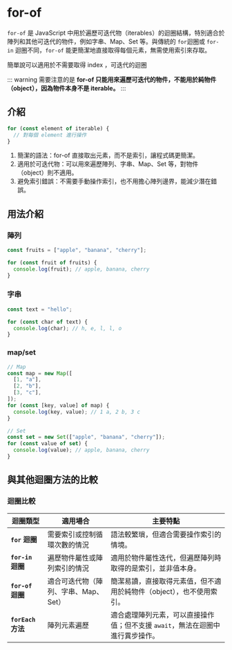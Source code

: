 # for-of

`for-of` 是 JavaScript 中用於遍歷可迭代物（iterables）的迴圈結構，特別適合於陣列和其他可迭代的物件，例如字串、Map、Set 等。與傳統的 `for`迴圈或 `for-in` 迴圈不同，`for-of` 能更簡潔地直接取得每個元素，無需使用索引來存取。

簡單說可以適用於不需要取得 index ，可迭代的迴圈

::: warning
需要注意的是 **for-of 只能用來遍歷可迭代的物件，不能用於純物件（object），因為物件本身不是 iterable。**
:::

## 介紹

```js
for (const element of iterable) {
  // 對每個 element 進行操作
}
```

1. 簡潔的語法：for-of 直接取出元素，而不是索引，讓程式碼更簡潔。
2. 適用於可迭代物：可以用來遍歷陣列、字串、Map、Set 等，對物件（object）則不適用。
3. 避免索引錯誤：不需要手動操作索引，也不用擔心陣列邊界，能減少潛在錯誤。

## 用法介紹

### 陣列

```js
const fruits = ["apple", "banana", "cherry"];

for (const fruit of fruits) {
  console.log(fruit); // apple, banana, cherry
}
```

### 字串

```js
const text = "hello";

for (const char of text) {
  console.log(char); // h, e, l, l, o
}
```

### map/set

```js
// Map
const map = new Map([
  [1, "a"],
  [2, "b"],
  [3, "c"],
]);
for (const [key, value] of map) {
  console.log(key, value); // 1 a, 2 b, 3 c
}

// Set
const set = new Set(["apple", "banana", "cherry"]);
for (const value of set) {
  console.log(value); // apple, banana, cherry
}
```

## 與其他迴圈方法的比較

### 迴圈比較

| 迴圈類型           | 適用場合                             | 主要特點                                                                       |
| ------------------ | ------------------------------------ | ------------------------------------------------------------------------------ |
| **`for` 迴圈**     | 需要索引或控制循環次數的情況         | 語法較繁瑣，但適合需要操作索引的情境。                                         |
| **`for-in` 迴圈**  | 遍歷物件屬性或陣列索引的情況         | 適用於物件屬性迭代，但遍歷陣列時取得的是索引，並非值本身。                     |
| **`for-of` 迴圈**  | 適合可迭代物（陣列、字串、Map、Set） | 簡潔易讀，直接取得元素值，但不適用於純物件（object），也不使用索引。           |
| **`forEach` 方法** | 陣列元素遍歷                         | 適合處理陣列元素，可以直接操作值；但不支援 `await`，無法在迴圈中進行異步操作。 |
